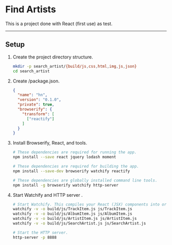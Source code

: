 Find Artists
===
This is a project done with React (first use) as test.

---
Setup
---
 1. Create the project directory structure.
    ```bash
    mkdir -p search_artist/{build/js,css,html,img,js,json}
    cd search_artist
    ```

 1. Create /package.json.
    ```json
    {
      "name": "hn",
      "version": "0.1.0",
      "private": true,
      "browserify": {
        "transform": [
          ["reactify"]
        ]
      }
    }
    ```

 1. Install Browserify, React, and tools.
    ```bash
    # These dependencies are required for running the app.
    npm install --save react jquery lodash moment

    # These dependencies are required for building the app.
    npm install --save-dev browserify watchify reactify

    # These dependencies are globally installed command line tools.
    npm install -g browserify watchify http-server
    ```

 1. Start Watchify and HTTP server .
    ```bash
    # Start Watchify. This compiles your React (JSX) components into ordinary JavaScript.
    watchify -v -o build/js/TrackItem.js js/TrackItem.js
    watchify -v -o build/js/AlbumItem.js js/AlbumItem.js
    watchify -v -o build/js/ArtistItem.js js/ArtistItem.js
    watchify -v -o build/js/SearchArtist.js js/SearchArtist.js

    # Start the HTTP server.
    http-server -p 8888
    ```